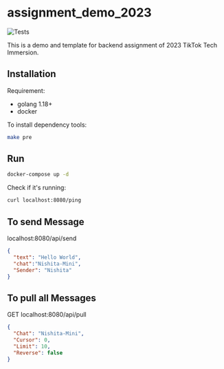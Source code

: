 # assignment_demo_2023

![Tests](https://github.com/TikTokTechImmersion/assignment_demo_2023/actions/workflows/test.yml/badge.svg)

This is a demo and template for backend assignment of 2023 TikTok Tech Immersion.

## Installation

Requirement:

- golang 1.18+
- docker

To install dependency tools:

```bash
make pre
```

## Run

```bash
docker-compose up -d
```

Check if it's running:

```bash
curl localhost:8080/ping
```

## To send Message

localhost:8080/api/send

```json
{
  "text": "Hello World",
  "chat":"Nishita-Mini",
  "Sender": "Nishita"
}
```

## To pull all Messages

GET localhost:8080/api/pull

```json
{
  "Chat": "Nishita-Mini",
  "Cursor": 0,
  "Limit": 10,
  "Reverse": false
}
```
